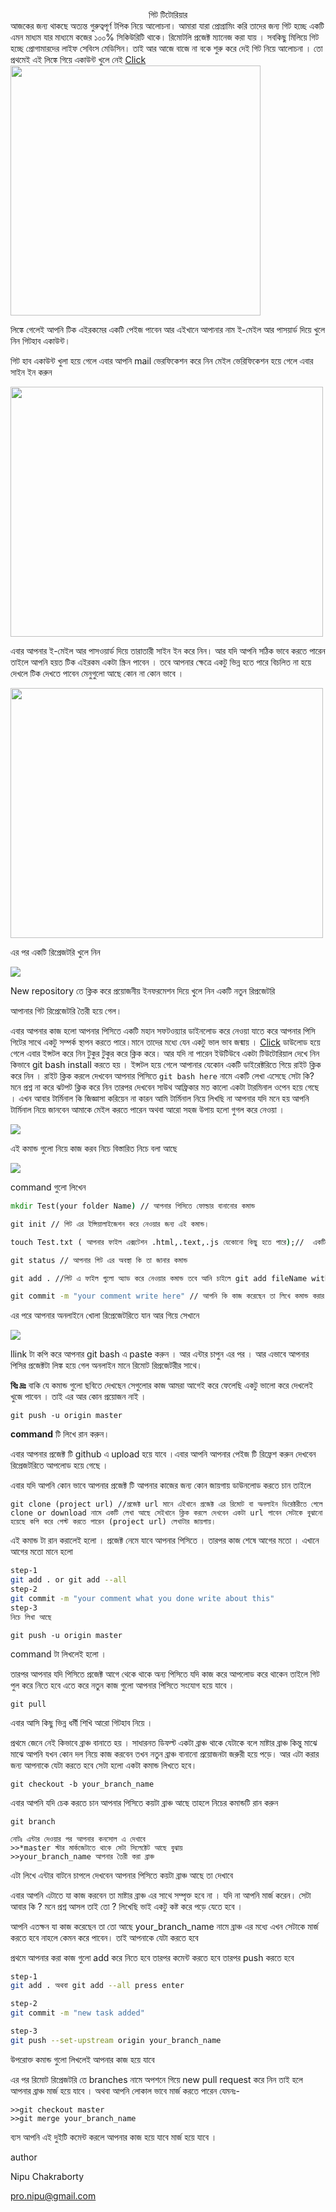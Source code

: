 <center>গিট টিটোরিয়ার</center>
আজকের জন্য থাকছে অত্যন্ত গুরুত্বপূর্ণ  টপিক নিয়ে আলোচনা। আমারা যারা প্রোগ্রামিং করি তাদের জন্য গিট হচ্ছে একটি এমন মাধ্যম যার মাধ্যমে কজের ১০০% সিকিউরিটি থাকে। রিমোটলি প্রজেক্ট ম্যানেজ করা যায় । সবকিছু মিলিয়ে গিট হচ্ছে প্রোগামারদের লাইফ সেবিংস মেডিসিন। তাই আর আজে বাজে না বকে শুরু করে দেই গিট নিয়ে আলোচনা । তো প্রথমেই এই লিঙ্কে গিয়ে একাউন্ট খুলে নেই <a href="https://github.com/">Click</a>



<img src="github-starting-page.png" height="400"/>

লিঙ্কে গেলেই আপনি টিক এইরকমের একটি পেইজ পাবেন আর এইখানে আপানার নাম ই-মেইল আর পাসয়ার্ড দিয়ে খুলে নিন গিটহাব একাউন্ট। 

গিট হাব একাউন্ট খুলা হয়ে গেলে এবার আপনি mail ভেরফিকেশন করে নিন মেইল ভেরিফিকেশন হয়ে গেলে এবার  সাইন ইন করুন 

<img src="sign-in.png" height="400" width="500"/>

এবার আপনার ই-মেইল আর পাসওয়ার্ড দিয়ে তারাতারী  সাইন ইন করে নিন। আর যদি আপনি সঠিক ভাবে করতে পারেন তাইলে আপনি হয়ত  টিক এইরকম একটা স্ক্রিন পাবেন ।  তবে আপনার ক্ষেত্রে একটু ভিন্ন হতে পারে বিচলিত না হয়ে দেখলে টিক দেখতে পাবেন মেনুগুলো আছে কোন না কোন ভাবে ।



<img src="profile .png" height="400" width="500"/>



এর পর একটি রিপ্রেজটরি খুলে নিন 

<img src="new-rep.png"/>

New repository তে ক্লিক করে প্রয়োজনীয় ইনফরমেশন দিয়ে খুলে নিন একটি নতুন রিপ্রজেটরি 

আপানার গিট রিপ্রেজেটরি তৈরী হয়ে গেল।

এবার আপনার কাজ হলো আপনার পিসিতে একটি মহান সফটওয়্যার ডাইনলোড করে নেওয়া যাতে করে আপনার পিসি গিটের সাথে একটু সম্পর্ক স্থাপন করতে পারে।মানে তাদের মধ্যে যেন একটু ভাল ভাব জন্মায় । <a href="https://gitforwindows.org/">Click</a> ডাউলোড হয়ে গেলে এবার ইন্সটল করে নিন টুকুর টুকুর করে ক্লিক করে। আর যদি না পারেন ইউটিউবে একটা টিউটোরিয়াল দেখে নিন কিভাবে git bash install করতে হয় । ইন্সটল হয়ে গেলে আপানার যেকোন একটি ডাইরেক্টরিতে গিয়ে রাইট ক্লিক করে নিন । রাইট ক্লিক করলে দেখবেন আপনার পিসিতে ```git bash here```  নামে একটি লেখা এসেছে সেটা কি? মনে প্রশ্ন না করে ঝটপট ক্লিক করে নিন তারপর দেখবেন সাউথ আফ্রিকার মত কালো একটা টারমিনাল ওপেন হয়ে গেছে । এখন আবার টার্মিনাল কি জিজ্ঞাসা করিয়েন না কারন আমি টার্মিনাল নিয়ে লিখছি না আপনার যদি মনে হয় আপনি টার্মিনাল নিয়ে জানবেন আমাকে মেইল করতে পারেন অথবা আরো সহজ উপায় হলো গুগল করে নেওয়া । 

<img src="gitbash.PNG"/>



এই কমান্ড গুলো নিয়ে কাজ করব নিচে বিস্তারিত নিচে বলা আছে 

<img src="cmd.PNG"/>

command গুলো লিখেন 



```cmd
mkdir Test(your folder Name) // আপনার পিসিতে ফোল্ডার বানানোর কমান্ড 

git init // গিট এর ইন্সিয়ালাইজেশন করে নেওয়ার জন্য এই কমান্ড। 

touch Test.txt ( আপনার ফাইল এক্সটেশন .html,.text,.js যেকোনো কিছু হতে পারে);//  একটি ফাইল তৈরি করে নেওয়ার কমান্ড 

git status // আপনার গিট এর অবস্থা কি তা জানার কমান্ড 

git add . //গিট এ ফাইল গুলো অ্যাড করে নেওয়ার কমান্ড তবে আনি চাইলে git add fileName with extenstion এভাবেও অ্যাড করতে পারেন ।

git commit -m "your comment write here" // আপনি কি কাজ করেছেন তা লিখে কমান্ড করার কমান্ড 

```

এর পরে আপনার অনলাইনে খোলা রিপ্রেজেটরিতে যান আর গিয়ে সেখানে 

<img src="gitpush.png"/>

llink টা কপি করে আপনার git bash এ paste  করুন । আর এন্টার চাপুন এর পর । আর এভাবে আপনার পিসির প্রজেক্টটা লিঙ্ক হয়ে গেল অনলাইন মানে রিমোট রিপ্রজেটরীর সাথে।

**বিঃ দ্রঃ**  বাকি যে কমান্ড গুলো ছবিতে দেখছেন সেগুলোর কাজ আমরা আগেই করে ফেলেছি একটু ভালো করে দেখলেই খুজে পাবেন ।  তাই এর আর কোন প্রয়োজন নাই  ।

```
git push -u origin master
```

**command** টি লিখে রান করুন।

এবার আপনার প্রজেক্ট টি github এ  upload হয়ে যাবে ।এবার আপনি আপনার পেইজ টি রিফ্রেশ করুন দেখবেন রিপ্রেজটরিতে আপলোড হয়ে গেছে ।



এবার যদি আপনি কোন ভাবে আপনার প্রজেক্ট টি আপনার কাজের জন্য কোন জায়গায় ডাউনলোড করতে চান তাইলে 

```
git clone (project url) //প্রজেক্ট url মানে এইখানে প্রজেক্ট এর রিমোট বা অনলাইন ডিরেক্টরীতে গেলে clone or download নামে একটি লেখা আছে সেইখানে ক্লিক করলে দেখবেন একটা url পাবেন সেটাকে বুঝানো হয়েছে কপি করে পেস্ট করতে পারেন (project url) লেখাটার জায়গায়।
```

এই কমান্ড টা রান করালেই হলো । প্রজেক্ট নেমে যাবে আপনার পিসিতে । তারপর কাজ শেষে আগের মতো । এখানে আগের মতো মানে হলো 

```bash
step-1
git add . or git add --all 
step-2
git commit -m "your comment what you done write about this"
step-3 
নিচে লিখা আছে 
```



```
git push -u origin master
```

command টা লিখলেই হলো । 

তারপর আপনার যদি পিসিতে প্রজেক্ট আগে থেকে থাকে অন্য পিসিতে যদি কাজ করে আপলোড করে থাকেন তাইলে গিট পুল করে নিতে হবে এতে করে নতুন কাজ গুলো আপনার পিসিতে সংযোগ হয়ে যাবে ।

```
git pull
```

এবার আসি কিছু ভিন্ন ধর্মী শিখি আরো গিটহাব নিয়ে ।

প্রথমে জেনে নেই কিভাবে ব্রাঞ্চ বানাতে হয় । সাধারনত ডিফল্ট একটা ব্রাঞ্চ থাকে যেটাকে বলে মাষ্টার ব্রাঞ্চ কিন্তু মাঝে মাঝে আপনি যখন কোন দল নিয়ে কাজ করবেন তখন নতুন ব্রাঞ্চ বানানো প্রয়োজনটা জরুরী হয়ে পড়ে। আর এটা করার জন্য আপনাকে যেটা করতে হবে সেটা হলো একটা কমান্ড লিখতে হবে।

```git checkout -b your_branch_name```

এবার আপনি যদি চেক করতে চান আপনার পিসিতে কয়টা ব্রাঞ্চ আছে তাহলে নিচের কমান্ডটি রান করুন

```
git branch

নোটঃ এন্টার দেওয়ার পর আপনার কনসোল এ দেখাবে 
>>*master স্টার মার্কজেটাতে থাকে সেটা সিলেক্টেট আছে বুঝায়
>>your_branch_name আপনার তৈরী করা ব্রাঞ্চ 
```

এটা লিখে এন্টার বাটনে চাপলে দেখবেন আপনার পিসিতে কয়টা ব্রাঞ্চ আছে তা দেখাবে 

এবার আপনি এটাতে যা কাজ করবেন তা মাষ্টার ব্রাঞ্চ এর সাথে সম্পৃক্ত হবে না । যদি না আপনি মার্জ করেন। সেটা আবার কি ? মনে প্রশ্ন আসল তাই তো ? লিখেছি ভাই একটু কষ্ট করে পড়ে যেতে হবে ।

আপনি এতক্ষন যা কাজ করেছেন তা তো আছে  your_branch_name নামে ব্রাঞ্চ এর মধ্যে এখন সেটাকে মার্জ করতে হবে নাহলে কেমন করে পাবেন। তাই আপনাকে যেটা করতে হবে 

প্রথমে আপনার করা কাজ গুলো add করে নিতে হবে তারপর কমেন্ট করতে হবে তারপর push  করতে হবে 

```bash
step-1
git add . অথবা git add --all press enter

step-2 
git commit -m "new task added"

step-3
git push --set-upstream origin your_branch_name
```

উপরোক্ত কমান্ড গুলো লিখলেই আপনার কাজ হয়ে যাবে 

এর পর রিমোট রিপ্রেজটরি তে  branches নামে অপশনে গিয়ে new pull request করে নিন তাই হলে আপনার ব্রাঞ্চ মার্জ হয়ে যাবে । অথবা আপনি লোকাল ভাবে মার্জ করতে পারেন যেমনঃ- 

```
>>git checkout master
>>git merge your_branch_name
```

ব্যস আপনি এই দুইটি কমেন্ট করলে আপনার কাজ হয়ে যাবে মার্জ হয়ে যাবে । 



author 

Nipu Chakraborty

pro.nipu@gmail.com